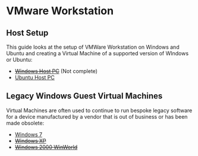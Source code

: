 # VMware Workstation 

## Host Setup

This guide looks at the setup of VMWare Workstation on Windows and Ubuntu and creating a Virtual Machine of a supported version of WIndows or Ubuntu:

* ~~[Windows Host PC](./windows-host/readme.md)~~ (Not complete)
* [Ubuntu Host PC](./ubuntu-host/readme.md)

## Legacy Windows Guest Virtual Machines

Virtual Machines are often used to continue to run bespoke legacy software for a device manufactured by a vendor that is out of business or has been made obsolete:

* [Windows 7](./windows-7-guest/readme.md)
* ~~[Windows XP](./windows-xp-guest/readme.md)~~
* ~~[Windows 2000 WinWorld](./windows-2000-guest/readme.md)~~